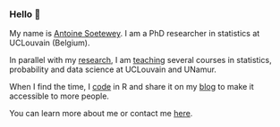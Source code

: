 ### Hello 👋

My name is [Antoine Soetewey](https://antoinesoetewey.com/). I am a PhD researcher in statistics at UCLouvain (Belgium).

In parallel with my [research](https://antoinesoetewey.com/research/), I am [teaching](https://antoinesoetewey.com/teaching/) several courses in statistics, probability and data science at UCLouvain and UNamur. <!--I also help professionals and companies to [analyze their data](https://datanalyze.be/), and I give private [lessons](https://easystat.be/) to students and academics.-->

When I find the time, I [code](https://antoinesoetewey.com/software/) in R and share it on my [blog](https://statsandr.com/) to make it accessible to more people.

You can learn more about me or contact me [here](https://antoinesoetewey.com/).

<!--
**AntoineSoetewey/AntoineSoetewey** is a ✨ _special_ ✨ repository because its `README.md` (this file) appears on your GitHub profile.

Here are some ideas to get you started:

- 🔭 I’m currently working on ...
- 🌱 I’m currently learning ...
- 👯 I’m looking to collaborate on ...
- 🤔 I’m looking for help with ...
- 💬 Ask me about ...
- 📫 How to reach me: ...
- 😄 Pronouns: ...
- ⚡ Fun fact: ...
-->
